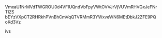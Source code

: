VmxaU1NrMVdTWGROU0d4VFlUQndVbFpyVWtOVVJrVjVUVmRHVGxJeFNrTlZS
bEYzVXpCT2RHRkhPVnBhCmVqQTVRMmR3YWxveWN6MEtDbkJ2ZFE9PQoKd3Vz

ivs